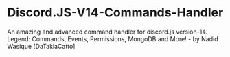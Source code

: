 # Discord.JS-V14-Commands-Handler
An amazing and advanced command handler for discord.js version-14. Legend: Commands, Events, Permissions, MongoDB and More! - by Nadid Wasique [DaTaklaCatto]
